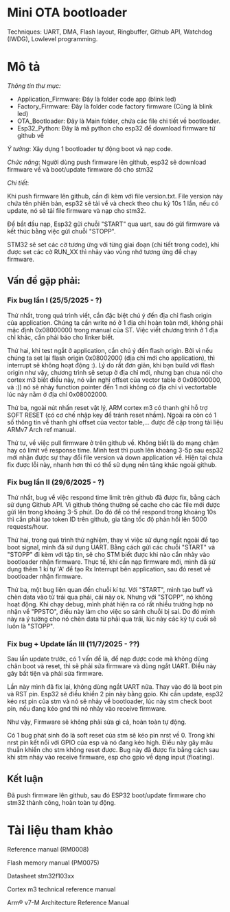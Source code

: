 
# Mini OTA bootloader
Techniques: UART, DMA, Flash layout, Ringbuffer, Github API, Watchdog (IWDG), Lowlevel programming.
# Mô tả
*Thông tin thư mục:*

- Application_Firmware: Đây là folder code app (blink led)
- Factory_Firmware: Đây là folder code factory firmware (Cũng là blink led)
- OTA_Bootloader: Đây là Main folder, chứa các file chi tiết về bootloader.
- Esp32_Python: Đây là mã python cho esp32 để download firmware từ github về

*Ý tưởng*: Xây dựng 1 bootloader tự động boot và nạp code.

*Chức năng*: Người dùng push firmware lên github, esp32 sẽ download firmware về và boot/update firmware đó cho stm32

*Chi tiết*: 

Khi push firmware lên github, cần đi kèm với file version.txt. File version này chứa tên phiên bản, esp32 sẽ tải về và check theo chu kỳ 10s 1 lần, nếu có update, nó sẽ tải file firmware và nạp cho stm32. 

Để bắt đầu nạp, Esp32 gửi chuỗi "START" qua uart, sau đó gửi firmware và kết thúc bằng việc gửi chuỗi "STOPP".

STM32 sẽ set các cờ tương ứng với từng giai đoạn (chi tiết trong code), khi được set các cờ RUN_XX thì nhảy vào vùng nhớ tương ứng để chạy firmware.

## Vấn đề gặp phải: 

### **Fix bug lần I (25/5/2025 - ?)**

Thứ nhất, trong quá trình viết, cần đặc biệt chú ý đến địa chỉ flash origin của application. Chúng ta cần write nó ở 1 địa chỉ hoàn toàn mới, không phải mặc định 0x08000000 trong manual của ST. Việc viết chương trình ở 1 địa chỉ khác, cần phải báo cho linker biết. 

Thứ hai, khi test ngắt ở application, cần chú ý đến flash origin. Bởi vì nếu chúng ta set lại flash origin 0x08002000 (địa chỉ mới cho application), thì interrupt sẽ không hoạt động :). Lý do rất đơn giản, khi bạn build với flash origin như vậy, chương trình sẽ setup ở địa chỉ mới, nhưng bạn chưa nói cho cortex m3 biết điều này, nó vẫn nghĩ offset của vector table ở 0x08000000, và :)) nó sẽ nhảy function pointer đến 1 nơi không có địa chỉ vì vectortable lúc này nằm ở địa chỉ 0x08002000.

Thứ ba, ngoài nút nhấn reset vật lý, ARM cortex m3 có thanh ghi hỗ trợ SOFT RESET (có cơ chế nhập key để tránh reset nhầm). Ngoài ra còn có 1 số thông tin về thanh ghi offset của vector table,... được đề cập trong tài liệu ARMv7 Arch ref manual.

Thứ tư, về việc pull firmware ở trên github về. Không biết là do mạng chậm hay có limit về response time. Mình test thì push lên khoảng 3-5p sau esp32 mới nhận được sự thay đổi file version và down application về. Hiện tại chưa fix được lỗi này, nhanh hơn thì có thể sử dụng nền tảng khác ngoài github.

### **Fix bug lần II (29/6/2025 - ?)**

Thứ nhất, bug về việc respond time limit trên github đã được fix, bằng cách sử dụng Github API. Vì github thông thường sẽ cache cho các file mới được gửi lên trong khoảng 3-5 phút. Do đó để có thể respond trong khoảng 10s thì cần phải tạo token ID trên github, gia tăng tốc độ phản hồi lên 5000 requests/hour.

Thứ hai, trong quá trình thử nghiệm, thay vì việc sử dụng ngắt ngoài để tạo boot signal, mình đã sử dụng UART. Bằng cách gửi các chuỗi "START" và "STOPP" đi kèm với tập tin, sẽ cho STM biết được khi nào cần nhảy vào bootloader nhận firmware. Thực tế, khi cần nạp firmware mới, mình đã sử dụng thêm 1 kí tự 'A' để tạo Rx Interrupt bên application, sau đó reset về bootloader nhận firmware.

Thứ ba, một bug liên quan đến chuỗi kí tự. Với "START", mình tạo buff và chèn data vào từ trái qua phải, cái này ok. Nhưng với "STOPP", nó không hoạt động. Khi chạy debug, mình phát hiện ra có rất nhiều trường hợp nó nhận về "PPSTO", điều này làm cho việc so sánh chuỗi bị sai. Do đó mình này ra ý tưởng cho nó chèn data từ phải qua trái, lúc này các ký tự cuối sẽ luôn là "STOPP".

### **Fix bug + Update lần III (11/7/2025 - ??)**

Sau lần update trước, có 1 vấn đề là, để nạp được code mà không dùng chân boot và reset, thì sẽ phải sửa firmware và dùng ngắt UART. Điều này gây bất tiện và phải sửa firmware. 

Lần này mình đã fix lại, không dùng ngắt UART nữa. Thay vào đó là boot pin và RST pin. Esp32 sẽ điều khiển 2 pin này bằng gpio. Khi cần update, esp32 kéo rst pin của stm và nó sẽ nhảy về bootloader, lúc này stm check boot pin, nếu đang kéo gnd thì nó nhảy vào receive firmware. 

Như vậy, Firmware sẽ không phải sửa gì cả, hoàn toàn tự động.

Có 1 bug phát sinh đó là soft reset của stm sẽ kéo pin nrst về 0. Trong khi nrst pin kết nối với GPIO của esp và nó đang kéo high. Điều này gây mâu thuẫn khiến cho stm không reset được. Bug này đã được fix bằng cách sau khi stm nhảy vào receive firmware, esp cho gpio về dạng input (floating).

## Kết luận 

Đã push firmware lên github, sau đó ESP32 boot/update firmware cho stm32 thành công, hoàn toàn tự động.
# Tài liệu tham khảo
Reference manual (RM0008)

Flash memory manual (PM0075)

Datasheet stm32f103xx 

Cortex m3 technical reference manual

Arm®
v7-M Architecture
Reference Manual
